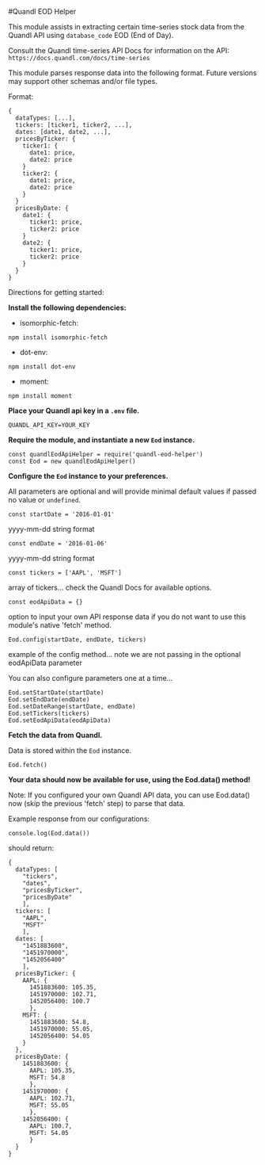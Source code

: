 
#Quandl EOD Helper

This module assists in extracting certain time-series stock data
from the Quandl API using `database_code` EOD (End of Day).

Consult the Quandl time-series API Docs for information on the API:
`https://docs.quandl.com/docs/time-series`

This module parses response data into the following format. Future
versions may support other schemas and/or file types.

Format:
```
{
  dataTypes: [...],
  tickers: [ticker1, ticker2, ...],
  dates: [date1, date2, ...],
  pricesByTicker: {
    ticker1: {
      date1: price,
      date2: price
    }
    ticker2: {
      date1: price,
      date2: price
    }
  }
  pricesByDate: {
    date1: {
      ticker1: price,
      ticker2: price
    }
    date2: {
      ticker1: price,
      ticker2: price
    }
  }
}
```

Directions for getting started:

**Install the following dependencies:**

- isomorphic-fetch:
```
npm install isomorphic-fetch
```

- dot-env:
```
npm install dot-env
```

- moment:
```
npm install moment
```

**Place your Quandl api key in a `.env` file.**

```
QUANDL_API_KEY=YOUR_KEY
```

**Require the module, and instantiate a new `Eod` instance.**

```
const quandlEodApiHelper = require('quandl-eod-helper')
const Eod = new quandlEodApiHelper()
```

**Configure the `Eod` instance to your preferences.**

All parameters are optional and will provide minimal default values if
passed no value or `undefined`.

```
const startDate = '2016-01-01'
````
yyyy-mm-dd string format
```
const endDate = '2016-01-06'
````
yyyy-mm-dd string format
```
const tickers = ['AAPL', 'MSFT']
````
array of tickers... check the Quandl Docs for available options.
```
const eodApiData = {}
```
option to input your own API response data if you do not want to use
this module's native 'fetch' method.

```
Eod.config(startDate, endDate, tickers)
```
example of the config method...
note we are not passing in the optional eodApiData parameter


You can also configure parameters one at a time...

```
Eod.setStartDate(startDate)
Eod.setEndDate(endDate)
Eod.setDateRange(startDate, endDate)
Eod.setTickers(tickers)
Eod.setEodApiData(eodApiData)
```

**Fetch the data from Quandl.**

Data is stored within the `Eod` instance.
```
Eod.fetch()
```

**Your data should now be available for use, using the Eod.data() method!**

Note: If you configured your own Quandl API data, you can use Eod.data() now (skip the previous 'fetch' step) to parse that data.

Example response from our configurations:
```
console.log(Eod.data())
```
should return:
```
{
  dataTypes: [
    "tickers",
    "dates",
    "pricesByTicker",
    "pricesByDate"
    ],
  tickers: [
    "AAPL",
    "MSFT"
    ],
  dates: [
    "1451883600",
    "1451970000",
    "1452056400"
    ],
  pricesByTicker: {
    AAPL: {
      1451883600: 105.35,
      1451970000: 102.71,
      1452056400: 100.7
      },
    MSFT: {
      1451883600: 54.8,
      1451970000: 55.05,
      1452056400: 54.05
    }
  },
  pricesByDate: {
    1451883600: {
      AAPL: 105.35,
      MSFT: 54.8
      },
    1451970000: {
      AAPL: 102.71,
      MSFT: 55.05
      },
    1452056400: {
      AAPL: 100.7,
      MSFT: 54.05
      }
  }
}
```
